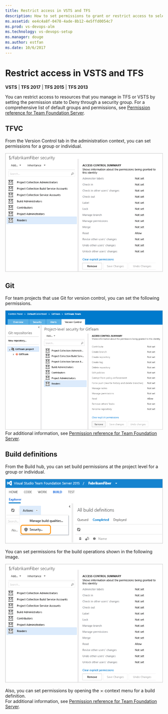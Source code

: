 ```yaml
---
title: Restrict access in VSTS and TFS
description: How to set permissions to grant or restrict access to select build, version control, or work tracking functions VSTS and TFS
ms.assetid: ee4c4a8f-0478-4ade-8b12-4e5ffd0054c7
ms.prod: vs-devops-alm
ms.technology: vs-devops-setup
ms.manager: douge
ms.author: estfan
ms.date: 10/6/2017
---
```


# Restrict access in VSTS and TFS

**VSTS** | **TFS 2017** | **TFS 2015** | **TFS 2013**

You can restrict access to resources that you manage in TFS or VSTS by setting the permission state to Deny through a security group. For a comprehensive list of default groups and permissions, see [Permission reference for Team Foundation Server](../security/permissions.md).

## TFVC

From the Version Control tab in the administration context, you can set permissions for a group or individual.

![Permissions page for TF version control](_img/restrict-access-tfs/readers-permissions.png)  

## Git

For team projects that use Git for version control, you can set the following permissions.

![Permissions page for Git project in admin context](_img/restrict-access-tfs/git-permissions.png)  
For additional information, see [Permission reference for Team Foundation Server](../security/permissions.md).

## Build definitions

From the Build hub, you can set build permissions at the project level for a group or individual.

![Security link in Actions menu on Build page](_img/restrict-access-tfs/build-security.png)  

You can set permissions for the build operations shown in the following image.

![Permissions page for TF version control](_img/restrict-access-tfs/readers-permissions.png)  

Also, you can set permissions by opening the ![Context Menu Icon](_img/context-menu-icon.png) context menu for a build definition.  
For additional information, see [Permission reference for Team Foundation Server](../security/permissions.md).
